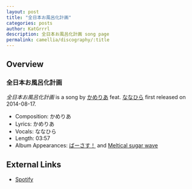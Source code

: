 ```yaml
---
layout: post
title: "全日本お風呂化計画"
categories: posts
author: KatGrrrl
description: 全日本お風呂化計画 song page
permalink: camellia/discography/:title
---
```


## Overview

### 全日本お風呂化計画

*全日本お風呂化計画* is a song by [かめりあ](/camellia) feat. [ななひら](#) first released on 2014-08-17.

* Composition: かめりあ
* Lyrics: かめりあ
* Vocals: ななひら
* Length: 03:57
* Album Appearances: [ばーさす！](<{% link postsInclude/_posts/camellia/albums/Versus/2023-12-06-Versus.md %}>) and [Meltical sugar wave](http://nanahira.extsm.com/)

## External Links

* [Spotify](https://open.spotify.com/track/6yl2lE3P1HgjGcg6TGhMNK?si=108c6ef2d58643a9)
